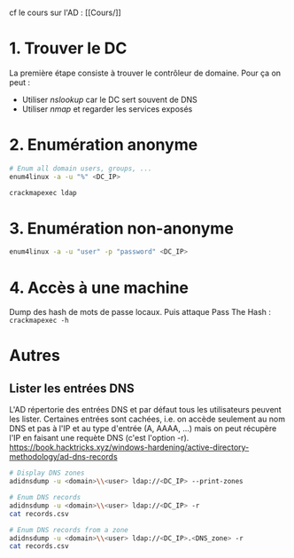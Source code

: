 ```toc

```
cf le cours sur l'AD : [[Cours/]]

# 1. Trouver le DC
La première étape consiste à trouver le contrôleur de domaine. Pour ça on peut :
- Utiliser *nslookup* car le DC sert souvent de DNS
- Utiliser *nmap* et regarder les services exposés

# 2. Enumération anonyme
```bash
# Enum all domain users, groups, ...
enum4linux -a -u "%" <DC_IP>

crackmapexec ldap
```


# 3. Enumération non-anonyme
```bash
enum4linux -a -u "user" -p "password" <DC_IP>
```


# 4. Accès à une machine
Dump des hash de mots de passe locaux.
Puis attaque Pass The Hash : `crackmapexec -h`





# Autres
## Lister les entrées DNS
L'AD répertorie des entrées DNS et par défaut tous les utilisateurs peuvent les lister. Certaines entrées sont cachées, i.e. on accède seulement au nom DNS et pas à l'IP et au type d'entrée (A, AAAA, ...) mais on peut récupère l'IP en faisant une requète DNS (c'est l'option -r).
https://book.hacktricks.xyz/windows-hardening/active-directory-methodology/ad-dns-records
```bash
# Display DNS zones
adidnsdump -u <domain>\\<user> ldap://<DC_IP> --print-zones

# Enum DNS records
adidnsdump -u <domain>\\<user> ldap://<DC_IP> -r
cat records.csv

# Enum DNS records from a zone
adidnsdump -u <domain>\\<user> ldap://<DC_IP>.<DNS_zone> -r
cat records.csv
```
